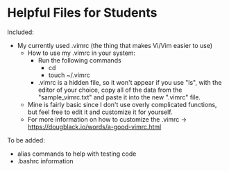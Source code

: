 # Helpful Files for Students
Included:
- My currently used .vimrc (the thing that makes Vi/Vim easier to use)
  - How to use my .vimrc in your system:
    - Run the following commands
      - cd
      - touch ~/.vimrc
    - .vimrc is a hidden file, so it won't appear if you use "ls", with the editor of your choice,
    copy all of the data from the "sample_vimrc.txt" and paste it into the new ".vimrc" file.
  - Mine is fairly basic since I don't use overly complicated functions, but feel free to edit it and
  customize it for yourself.
  - For more information on how to customize the .vimrc -> https://dougblack.io/words/a-good-vimrc.html
  
To be added:
- alias commands to help with testing code
- .bashrc information
